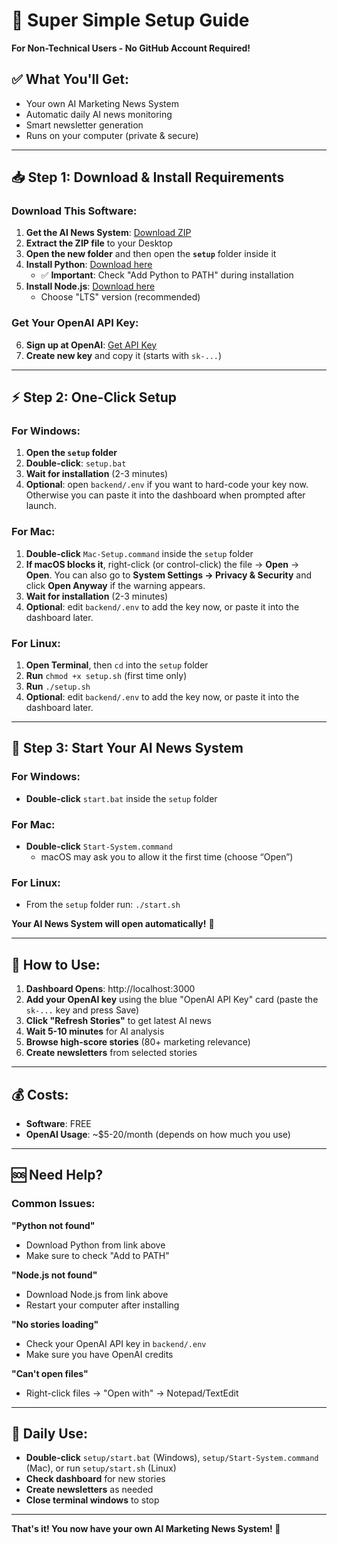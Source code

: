 # 🚀 Super Simple Setup Guide

**For Non-Technical Users - No GitHub Account Required!**

## ✅ **What You'll Get:**
- Your own AI Marketing News System
- Automatic daily AI news monitoring  
- Smart newsletter generation
- Runs on your computer (private & secure)

---

## 📥 **Step 1: Download & Install Requirements**

### **Download This Software:**
1. **Get the AI News System**: [Download ZIP](https://github.com/HarrisAD/ai-marketing-news/archive/refs/heads/main.zip)
2. **Extract the ZIP file** to your Desktop
3. **Open the new folder** and then open the **`setup`** folder inside it
4. **Install Python**: [Download here](https://www.python.org/downloads/)  
   - ✅ **Important**: Check "Add Python to PATH" during installation
5. **Install Node.js**: [Download here](https://nodejs.org/)
   - Choose "LTS" version (recommended)

### **Get Your OpenAI API Key:**
6. **Sign up at OpenAI**: [Get API Key](https://platform.openai.com/api-keys)
7. **Create new key** and copy it (starts with `sk-...`)

---

## ⚡ **Step 2: One-Click Setup**

### **For Windows:**
1. **Open the `setup` folder**
2. **Double-click**: `setup.bat`
3. **Wait for installation** (2-3 minutes)
4. **Optional**: open `backend/.env` if you want to hard-code your key now. Otherwise you can paste it into the dashboard when prompted after launch.

### **For Mac:**
1. **Double-click** `Mac-Setup.command` inside the `setup` folder
2. **If macOS blocks it**, right-click (or control-click) the file → **Open** → **Open**. You can also go to **System Settings → Privacy & Security** and click **Open Anyway** if the warning appears.
3. **Wait for installation** (2-3 minutes)
4. **Optional**: edit `backend/.env` to add the key now, or paste it into the dashboard later.

### **For Linux:**
1. **Open Terminal**, then `cd` into the `setup` folder
2. **Run** `chmod +x setup.sh` (first time only)
3. **Run** `./setup.sh`
4. **Optional**: edit `backend/.env` to add the key now, or paste it into the dashboard later.

---

## 🎉 **Step 3: Start Your AI News System**

### **For Windows:**
- **Double-click** `start.bat` inside the `setup` folder

### **For Mac:**
- **Double-click** `Start-System.command`
  - macOS may ask you to allow it the first time (choose “Open”)

### **For Linux:**
- From the `setup` folder run: `./start.sh`

**Your AI News System will open automatically!** 🎊

---

## 📱 **How to Use:**

1. **Dashboard Opens**: http://localhost:3000
2. **Add your OpenAI key** using the blue "OpenAI API Key" card (paste the `sk-...` key and press Save)
3. **Click "Refresh Stories"** to get latest AI news
4. **Wait 5-10 minutes** for AI analysis  
5. **Browse high-score stories** (80+ marketing relevance)
6. **Create newsletters** from selected stories

---

## 💰 **Costs:**
- **Software**: FREE
- **OpenAI Usage**: ~$5-20/month (depends on how much you use)

---

## 🆘 **Need Help?**

### **Common Issues:**

**"Python not found"**
- Download Python from link above
- Make sure to check "Add to PATH"

**"Node.js not found"**  
- Download Node.js from link above
- Restart your computer after installing

**"No stories loading"**
- Check your OpenAI API key in `backend/.env`
- Make sure you have OpenAI credits

**"Can't open files"**
- Right-click files → "Open with" → Notepad/TextEdit

---

## 🔄 **Daily Use:**
- **Double-click** `setup/start.bat` (Windows), `setup/Start-System.command` (Mac), or run `setup/start.sh` (Linux)
- **Check dashboard** for new stories
- **Create newsletters** as needed
- **Close terminal windows** to stop

---

**That's it! You now have your own AI Marketing News System! 🚀**

